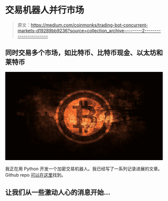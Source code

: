 # 交易机器人并行市场

> 原文：<https://medium.com/coinmonks/trading-bot-concurrent-markets-d19289bb9236?source=collection_archive---------2----------------------->

## 同时交易多个市场，如比特币、比特币现金、以太坊和莱特币

![](img/66f4f45d76675c771b62ec745e287460.png)

我正在用 Python 开发一个加密交易机器人。我已经写了一系列记录进展的文章。Github repo [可以在这里](https://github.com/whittlem/pycryptobot)找到。

## 让我们从一些激动人心的消息开始…